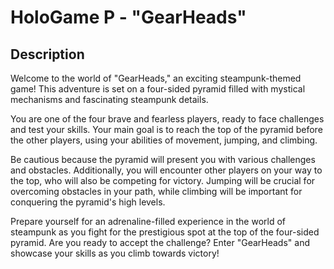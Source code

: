 # HoloGame P - "GearHeads"

## Description

Welcome to the world of "GearHeads," an exciting steampunk-themed game! This adventure is set on a four-sided pyramid filled with mystical mechanisms and fascinating steampunk details. <br>

You are one of the four brave and fearless players, ready to face challenges and test your skills. Your main goal is to reach the top of the pyramid before the other players, using your abilities of movement, jumping, and climbing.
<br>

Be cautious because the pyramid will present you with various challenges and obstacles. Additionally, you will encounter other players on your way to the top, who will also be competing for victory. Jumping will be crucial for overcoming obstacles in your path, while climbing will be important for conquering the pyramid's high levels.
<br>

Prepare yourself for an adrenaline-filled experience in the world of steampunk as you fight for the prestigious spot at the top of the four-sided pyramid. Are you ready to accept the challenge? Enter "GearHeads" and showcase your skills as you climb towards victory!

